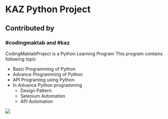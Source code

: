 # KAZ Python Project
## Contributed by 
### #codingmaktab and #kaz
CodingMaktabProject is a Python Learning Program
This program contains following topic 
* Basic Programming of Python
* Advance Programming of Python
* API Programing using Python
* In Advance Python programming
  * Design Pattern
  * Selenium Automation
  * API Automation


![](C:\Users\shahn\OneDrive\Desktop\kaz-logo\archive\100-x-50.png)

